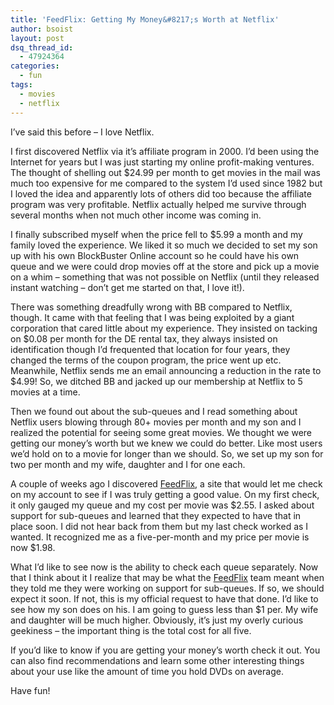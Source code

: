 ```yaml
---
title: 'FeedFlix: Getting My Money&#8217;s Worth at Netflix'
author: bsoist
layout: post
dsq_thread_id:
  - 47924364
categories:
  - fun
tags:
  - movies
  - netflix
---
```

I&#8217;ve said this before &#8211; I love Netflix. 

I first discovered Netflix via it&#8217;s affiliate program in 2000. I&#8217;d been using the Internet for years but I was just starting my online profit-making ventures. The thought of shelling out $24.99 per month to get movies in the mail was much too expensive for me compared to the system I&#8217;d used since 1982 but I loved the idea and apparently lots of others did too because the affiliate program was very profitable. Netflix actually helped me survive through several months when not much other income was coming in. 

I finally subscribed myself when the price fell to $5.99 a month and my family loved the experience. We liked it so much we decided to set my son up with his own BlockBuster Online account so he could have his own queue and we were could drop movies off at the store and pick up a movie on a whim &#8211; something that was not possible on Netflix (until they released instant watching &#8211; don&#8217;t get me started on that, I love it!). 

There was something dreadfully wrong with BB compared to Netflix, though. It came with that feeling that I was being exploited by a giant corporation that cared little about my experience. They insisted on tacking on $0.08 per month for the DE rental tax, they always insisted on identification though I&#8217;d frequented that location for four years, they changed the terms of the coupon program, the price went up etc. Meanwhile, Netflix sends me an email announcing a reduction in the rate to $4.99! So, we ditched BB and jacked up our membership at Netflix to 5 movies at a time. 

Then we found out about the sub-queues and I read something about Netflix users blowing through 80+ movies per month and my son and I realized the potential for seeing some great movies. We thought we were getting our money&#8217;s worth but we knew we could do better. Like most users we&#8217;d hold on to a movie for longer than we should. So, we set up my son for two per month and my wife, daughter and I for one each. 

A couple of weeks ago I discovered [FeedFlix][1], a site that would let me check on my account to see if I was truly getting a good value. On my first check, it only gauged my queue and my cost per movie was $2.55. I asked about support for sub-queues and learned that they expected to have that in place soon. I did not hear back from them but my last check worked as I wanted. It recognized me as a five-per-month and my price per movie is now $1.98. 

What I&#8217;d like to see now is the ability to check each queue separately. Now that I think about it I realize that may be what the [FeedFlix][1] team meant when they told me they were working on support for sub-queues. If so, we should expect it soon. If not, this is my official request to have that done. I&#8217;d like to see how my son does on his. I am going to guess less than $1 per. My wife and daughter will be much higher. Obviously, it&#8217;s just my overly curious geekiness &#8211; the important thing is the total cost for all five. 

If you&#8217;d like to know if you are getting your money&#8217;s worth check it out. You can also find recommendations and learn some other interesting things about your use like the amount of time you hold DVDs on average. 

Have fun!

 [1]: http://www.feedflix.com/
